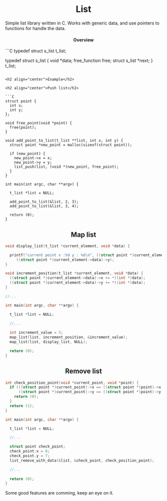 <h1 align="center">List</h1>

Simple list library written in C. Works with generic data, and use pointers to functions for handle the data.

<h4 align="center">Overview</h4>
```C
typedef struct s_list t_list;

typedef struct          s_list
{
  void                  *data;
  free_function         free;
  struct s_list         *next;
}                       t_list;
```

<h2 align="center">Example</h2>

<h2 align="center">Push list</h2>

```C
struct point {
  int x;
  int y;
};

void free_point(void *point) {
  free(point);
}

void add_point_to_list(t_list **list, int x, int y) {
  struct point *new_point = malloc(sizeof(struct point));

  if (new_point) {
    new_point->x = x;
    new_point->y = y;
    list_push(list, (void *)new_point, free_point);
  }
}

int main(int argc, char **argv) {

  t_list *list = NULL;

  add_point_to_list(&list, 2, 3);
  add_point_to_list(&list, 3, 4);

  return (0);
}
```

<h2 align="center">Map list</h2>

```C
void display_list(t_list *current_element, void *data) {

  printf("current point x :%d y : %d\n", ((struct point *)current_element->data)->x,
	 ((struct point *)current_element->data)->y);
}

void increment_position(t_list *current_element, void *data) {
  ((struct point *)current_element->data)->x += *((int *)data);
  ((struct point *)current_element->data)->y += *((int *)data);
}

//...

int main(int argc, char **argv) {

  t_list *list = NULL;

  //...
  
  int increment_value = 3;
  map_list(list, increment_position, &increment_value);
  map_list(list, display_list, NULL);

  return (0);
}
```

<h2 align="center">Remove list</h2>

```C
int check_position_point(void *current_point, void *point) {
  if (((struct point *)current_point)->x == ((struct point *)point)->x &&
      ((struct point *)current_point)->y == ((struct point *)point)->y) {
    return (0);
  }
  return (1);
}

int main(int argc, char **argv) {

  t_list *list = NULL;

  //...

  struct point check_point;
  check_point.x = 6;
  check_point.y = 7;
  list_remove_with_data(&list, &check_point, check_position_point);

  //...
  
  return (0);
}
```

Some good features are comming, keep an eye on it.
